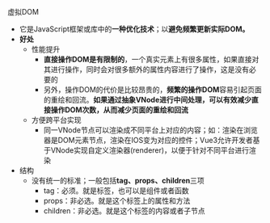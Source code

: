 虚拟DOM
- 它是JavaScript框架或库中的**一种优化技术**；以**避免频繁更新实际DOM。**
- **好处**
    - 性能提升
        - **直接操作DOM是有限制的**，一个真实元素上有很多属性，如果直接对其进行操作，同时会对很多额外的属性内容进行了操作，这是没有必要的
        - 另外，操作DOM的代价是比较昂贵的，**频繁的操作DOM**容易引起页面的重绘和回流。**如果通过抽象VNode进行中间处理，可以有效减少直接操作DOM次数，从而减少页面的重绘和回流**
    - 方便跨平台实现
        - 同一VNode节点可以渲染成不同平台上对应的内容；如：渲染在浏览器是DOM元素节点，渲染在IOS变为对应的控件；Vue3允许开发者基于VNode实现自定义渲染器(renderer)，以便于针对不同平台进行渲染
- 结构
    - 没有统一的标准；一般包括**tag、props、children**三项
        - tag：必须。就是标签，也可以是组件或者函数
        - props：非必选。就是这个标签上的属性和方法
        - children：非必选。就是这个标签的内容或者子节点
